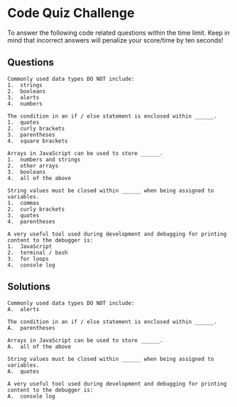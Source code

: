 # Code Quiz Challenge

To answer the following code related questions within the time limit. Keep in mind that incorrect answers will penalize your score/time by ten seconds!

## Questions

```
Commonly used data types DO NOT include:
1.	strings
2.	booleans
3.	alerts
4.	numbers

The condition in an if / else statement is enclosed within ______.
1.	quotes
2.	curly brackets
3.	parentheses
4.	square brackets

Arrays in JavaScript can be used to store ______.
1.	numbers and strings
2.	other arrays
3.	booleans
4.	all of the above

String values must be closed within ______ when being assigned to variables.
1.	commas
2.	curly brackets
3.	quotes
4.	parentheses

A very useful tool used during development and debugging for printing content to the debugger is:
1.	JavaScript
2.	terminal / bash
3.	for loops
4.	console log
```

## Solutions

```
Commonly used data types DO NOT include:
A.	alerts

The condition in an if / else statement is enclosed within ______.
A.	parentheses

Arrays in JavaScript can be used to store ______.
A.	all of the above

String values must be closed within ______ when being assigned to variables.
A.	quotes

A very useful tool used during development and debugging for printing content to the debugger is:
A.	console log
```